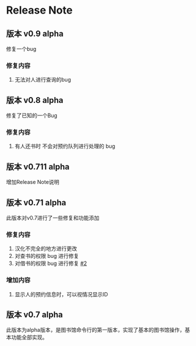 # Release Note

## 版本 v0.9 alpha

修复一个bug

### 修复内容

1. 无法对人进行查询的bug

## 版本 v0.8 alpha

修复了已知的一个Bug

### 修复内容

1. 有人还书时 不会对预约队列进行处理的 bug

## 版本 v0.711 alpha

增加Release Note说明

## 版本 v0.71 alpha

此版本对v0.7进行了一些修复和功能添加

### 修复内容

1. 汉化不完全的地方进行更改
2. 对查书的权限 bug 进行修复
3. 对借书的权限 bug 进行修复 [#2](https://github.com/sigmarising/Library_DataStructure/issues/2)

### 增加内容

1. 显示人的预约信息时，可以视情况显示ID

## 版本 v0.7 alpha

此版本为alpha版本，是图书馆命令行的第一版本，实现了基本的图书馆操作，基本功能全部实现。
